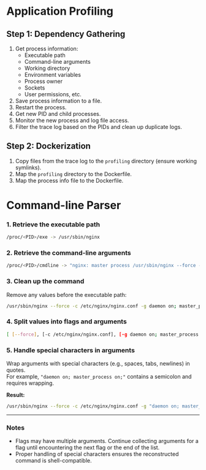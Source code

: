 # Application Profiling

## Step 1: Dependency Gathering

1. Get process information:
   - Executable path
   - Command-line arguments
   - Working directory
   - Environment variables
   - Process owner
   - Sockets
   - User permissions, etc.
2. Save process information to a file.
3. Restart the process.
4. Get new PID and child processes.
5. Monitor the new process and log file access.
6. Filter the trace log based on the PIDs and clean up duplicate logs.

## Step 2: Dockerization

1. Copy files from the trace log to the `profiling` directory (ensure working symlinks).
2. Map the `profiling` directory to the Dockerfile.
3. Map the process info file to the Dockerfile.

# Command-line Parser

### 1. Retrieve the executable path

```bash
/proc/<PID>/exe -> /usr/sbin/nginx
```

### 2. Retrieve the command-line arguments

```bash
/proc/<PID>/cmdline -> "nginx: master process /usr/sbin/nginx --force -c /etc/nginx/nginx.conf -g daemon on; master_process on;"
```

### 3. Clean up the command

Remove any values before the executable path:

```bash
/usr/sbin/nginx --force -c /etc/nginx/nginx.conf -g daemon on; master_process on;
```

### 4. Split values into flags and arguments

```bash
[ [--force], [-c /etc/nginx/nginx.conf], [-g daemon on; master_process on;] ]
```

### 5. Handle special characters in arguments

Wrap arguments with special characters (e.g., spaces, tabs, newlines) in quotes.  
For example, `"daemon on; master_process on;"` contains a semicolon and requires wrapping.

**Result:**

```bash
/usr/sbin/nginx --force -c /etc/nginx/nginx.conf -g "daemon on; master_process on;"
```

---

### Notes

- Flags may have multiple arguments. Continue collecting arguments for a flag until encountering the next flag or the end of the list.
- Proper handling of special characters ensures the reconstructed command is shell-compatible.
